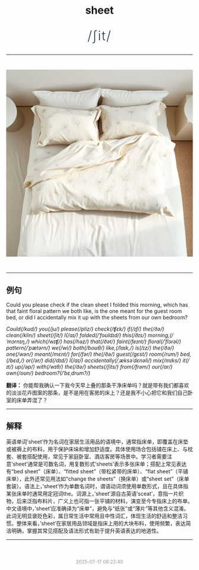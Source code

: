 <div align="center">

# sheet

<div style="margin: 30px 0;">
<h1 style="font-size: 2.5em; font-weight: 300; letter-spacing: 2px; margin: 0; color: #2c3e50;">
/ʃit/
</h1>
</div>

</div>

---

<div align="center" style="margin: 40px 0;">

![sheet](images/sheet.png)

</div>

---

## 例句

Could you please check if the clean sheet I folded this morning, which has that faint floral pattern we both like, is the one meant for the guest room bed, or did I accidentally mix it up with the sheets from our own bedroom?

*Could(/kʊd/) you(/ju/) please(/pliz/) check(/ʧɛk/) if(/ɪf/) the(/ðə/) clean(/klin/) sheet(/ʃit/) I(/aɪ/) folded(/ˈfoʊldɪd/) this(/ðɪs/) morning,(/ˈmɔrnɪŋ,/) which(/wɪʧ/) has(/həz/) that(/ðət/) faint(/feɪnt/) floral(/ˈflɔrəl/) pattern(/ˈpætərn/) we(/wi/) both(/boʊθ/) like,(/laɪk,/) is(/ɪz/) the(/ðə/) one(/wən/) meant(/mɛnt/) for(/fər/) the(/ðə/) guest(/gɛst/) room(/rum/) bed,(/bɛd,/) or(/ər/) did(/dɪd/) I(/aɪ/) accidentally(/ˌæksəˈdɛnəli/) mix(/mɪks/) it(/ɪt/) up(/əp/) with(/wɪθ/) the(/ðə/) sheets(/ʃits/) from(/frəm/) our(/ɑr/) own(/oʊn/) bedroom?(/ˈbɛˌdrum?/)*

**翻译：** 你能帮我确认一下我今天早上叠的那条干净床单吗？就是带有我们都喜欢的淡淡花卉图案的那条，是不是用在客房的床上？还是我不小心把它和我们自己卧室的床单弄混了？

---

## 解释

英语单词’sheet’作为名词在家居生活用品的语境中，通常指床单，即覆盖在床垫或被褥上的布料，用于保护床垛和增加舒适度。具体使用场合包括铺在床上、与枕套、被套搭配使用，常见于家庭卧室、酒店客房等场景中。学习者需要注意’sheet’通常是可数名词，用复数形式’sheets’表示多张床单；搭配上常见表达有“bed sheet”（床单）、“fitted sheet”（带松紧带的床单）、“flat sheet”（平铺床单），此外还常见用法如“change the sheets”（换床单）或“sheet set”（床单套装）。语法上，’sheet’作为单数名词时，谓语动词须使用单数形式，且在具体指某张床单时通常用定冠词the。词源上，’sheet’源自古英语’sceat’，意指一片织物，后来泛指布料片，广义上也可指一张平铺的材料，演变至今专指床上的布单。中文语境中，’sheet’应准确译为“床单”，避免与“纸张”或“薄片”等其他含义混淆。此词无明显褒贬色彩，属日常生活中常用且中性词汇，体现生活的舒适和整洁习惯。整体来看，’sheet’在家居用品领域是指床上用的大块布料，使用频繁，表达简洁明确，掌握其常见搭配及语法形式有助于提升英语表达的地道性。


---

<div align="center" style="margin-top: 50px;">
<small style="color: #999; font-size: 0.9em;">2025-07-17 06:22:40</small>
</div>
